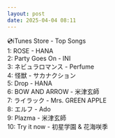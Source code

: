 ```yaml
---
layout: post
date: 2025-04-04 08:11
---
```


💿iTunes Store - Top Songs<br />
1: ROSE - HANA<br />
2: Party Goes On - INI<br />
3: ネビュラロマンス - Perfume<br />
4: 怪獣 - サカナクション<br />
5: Drop - HANA<br />
6: BOW AND ARROW - 米津玄師<br />
7: ライラック - Mrs. GREEN APPLE<br />
8: エルフ - Ado<br />
9: Plazma - 米津玄師<br />
10: Try it now - 初星学園 & 花海咲季<br />
